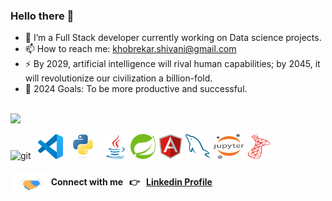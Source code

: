 ### Hello there 👋

- 🔭 I’m a Full Stack developer currently working on Data science projects.
- 📫 How to reach me: khobrekar.shivani@gmail.com
- ⚡ By 2029, artificial intelligence will rival human capabilities; by 2045, it will revolutionize our civilization a billion-fold.
- 🥅 2024 Goals: To be more productive and successful.

<br>
<img height="30" src="https://img.shields.io/badge/Languages and  tools- 🧮-lightblue.svg?&style=for-the-badge&logo=KushalDas&logoColor=blue" />
<p align="left"><img src="https://www.vectorlogo.zone/logos/git-scm/git-scm-icon.svg" alt="git" width="40" height="40"/> &nbsp;
<img src="https://github.com/devicons/devicon/blob/master/icons/vscode/vscode-original.svg" alt="vscode" width="40" height="40"/>&nbsp;&nbsp;
<img src="https://github.com/Kushal997-das/Kushal997-das/blob/master/Profile%20generator/python-original.svg" alt="python" width="40" height="40"/> &nbsp;
<img src="https://github.com/devicons/devicon/blob/master/icons/java/java-original.svg" alt="Java" width="40" height="40"/>
<img src="https://github.com/devicons/devicon/blob/master/icons/spring/spring-original.svg" alt="Spring Boot" width="40" height="40"/>
<img src="https://github.com/devicons/devicon/blob/master/icons/angularjs/angularjs-original.svg" alt="Angular" width="40" height="40"/>
<img src="https://github.com/devicons/devicon/blob/master/icons/mysql/mysql-original.svg" alt="SQL" width="40" height="40"/>
<img alt="jupyter"  src="https://github.com/devicons/devicon/blob/master/icons/jupyter/jupyter-original-wordmark.svg"width="50" height="40" /> 
<img src="https://github.com/devicons/devicon/blob/master/icons/microsoftsqlserver/microsoftsqlserver-plain.svg" alt="mssql" width="40" height="40"/> 

<h4 >
    <img align="center" src="https://github.com/Kushal997-das/Kushal997-das/blob/master/Profile%20generator/Handshake.gif" height="30px">Connect with me &nbsp; 👉 &nbsp;  
        <a href="https://www.linkedin.com/in/shivani-khobrekar-787637b8/"> Linkedin Profile </a>
    </img>
</h4> 
